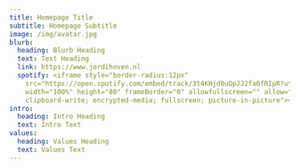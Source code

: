 ```yaml
---
title: Homepage Title
subtitle: Homepage Subtitle
image: /img/avatar.jpg
blurb:
  heading: Blurb Heading
  text: Text Heading
  link: https://www.jordihoven.nl
  spotify: <iframe style="border-radius:12px"
    src="https://open.spotify.com/embed/track/3t4KHjd8uQpJJ2fa0fRIpR?utm_source=generator"
    width="100%" height="80" frameBorder="0" allowfullscreen="" allow="autoplay;
    clipboard-write; encrypted-media; fullscreen; picture-in-picture"></iframe>
intro:
  heading: Intro Heading
  text: Intro Text
values:
  heading: Values Heading
  text: Values Text
---
```

